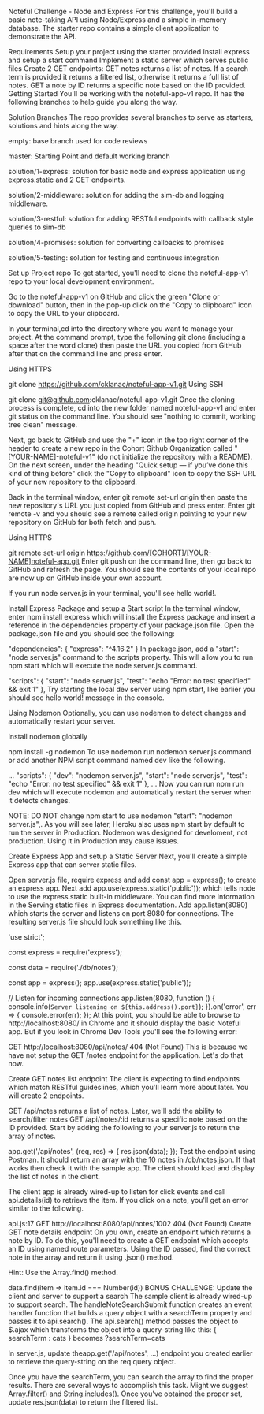Noteful Challenge - Node and Express
For this challenge, you'll build a basic note-taking API using Node/Express and a simple in-memory database. The starter repo contains a simple client application to demonstrate the API.

Requirements
Setup your project using the starter provided
Install express and setup a start command
Implement a static server which serves public files
Create 2 GET endpoints:
GET notes returns a list of notes. If a search term is provided it returns a filtered list, otherwise it returns a full list of notes.
GET a note by ID returns a specific note based on the ID provided.
Getting Started
You'll be working with the noteful-app-v1 repo. It has the following branches to help guide you along the way.

Solution Branches
The repo provides several branches to serve as starters, solutions and hints along the way.

empty: base branch used for code reviews

master: Starting Point and default working branch

solution/1-express: solution for basic node and express application using express.static and 2 GET endpoints.

solution/2-middleware: solution for adding the sim-db and logging middleware.

solution/3-restful: solution for adding RESTful endpoints with callback style queries to sim-db

solution/4-promises: solution for converting callbacks to promises

solution/5-testing: solution for testing and continuous integration

Set up Project repo
To get started, you'll need to clone the noteful-app-v1 repo to your local development environment.

Go to the noteful-app-v1 on GitHub and click the green "Clone or download" button, then in the pop-up click on the "Copy to clipboard" icon to copy the URL to your clipboard.

In your terminal,cd into the directory where you want to manage your project. At the command prompt, type the following git clone (including a space after the word clone) then paste the URL you copied from GitHub after that on the command line and press enter.

Using HTTPS

git clone https://github.com/cklanac/noteful-app-v1.git
Using SSH

git clone git@github.com:cklanac/noteful-app-v1.git
Once the cloning process is complete, cd into the new folder named noteful-app-v1 and enter git status on the command line. You should see "nothing to commit, working tree clean" message.

Next, go back to GitHub and use the "+" icon in the top right corner of the header to create a new repo in the Cohort Github Organization called "[YOUR-NAME]-noteful-v1" (do not initialize the repository with a README). On the next screen, under the heading "Quick setup — if you’ve done this kind of thing before" click the "Copy to clipboard" icon to copy the SSH URL of your new repository to the clipboard.

Back in the terminal window, enter git remote set-url origin then paste the new repository's URL you just copied from GitHub and press enter. Enter git remote -v and you should see a remote called origin pointing to your new repository on GitHub for both fetch and push.

Using HTTPS

git remote set-url origin https://github.com/[COHORT]/[YOUR-NAME]noteful-app.git
Enter git push on the command line, then go back to GitHub and refresh the page. You should see the contents of your local repo are now up on GitHub inside your own account.

If you run node server.js in your terminal, you'll see hello world!.

Install Express Package and setup a Start script
In the terminal window, enter npm install express which will install the Express package and insert a reference in the dependencies property of your package.json file. Open the package.json file and you should see the following:

  "dependencies": {
    "express": "^4.16.2"
  }
In package.json, add a "start": "node server.js" command to the scripts property. This will allow you to run npm start which will execute the node server.js command.

  "scripts": {
    "start": "node server.js",
    "test": "echo \"Error: no test specified\" && exit 1"
  },
Try starting the local dev server using npm start, like earlier you should see hello world! message in the console.

Using Nodemon
Optionally, you can use nodemon to detect changes and automatically restart your server.

Install nodemon globally

npm install -g nodemon
To use nodemon run nodemon server.js command or add another NPM script command named dev like the following.

  ...
  "scripts": {
    "dev": "nodemon server.js",
    "start": "node server.js",
    "test": "echo \"Error: no test specified\" && exit 1"
  },
  ...
Now you can run npm run dev which will execute nodemon and automatically restart the server when it detects changes.

NOTE: DO NOT change npm start to use nodemon "start": "nodemon server.js",. As you will see later, Heroku also uses npm start by default to run the server in Production. Nodemon was designed for develoment, not production. Using it in Production may cause issues.

Create Express App and setup a Static Server
Next, you'll create a simple Express app that can server static files.

Open server.js file, require express and add const app = express(); to create an express app.
Next add app.use(express.static('public')); which tells node to use the express.static built-in middleware. You can find more information in the Serving static files in Express documentation.
Add app.listen(8080) which starts the server and listens on port 8080 for connections.
The resulting server.js file should look something like this.

'use strict';

const express = require('express');

const data = require('./db/notes');

const app = express();
app.use(express.static('public'));

// Listen for incoming connections
app.listen(8080, function () {
  console.info(`Server listening on ${this.address().port}`);
}).on('error', err => {
  console.error(err);
});
At this point, you should be able to browse to http://localhost:8080/ in Chrome and it should display the basic Noteful app. But if you look in Chrome Dev Tools you'll see the following error:

GET http://localhost:8080/api/notes/ 404 (Not Found)
This is because we have not setup the GET /notes endpoint for the application. Let's do that now.

Create GET notes list endpoint
The client is expecting to find endpoints which match RESTful guideslines, which you'll learn more about later. You will create 2 endpoints.

GET /api/notes returns a list of notes. Later, we'll add the ability to search/filter notes
GET /api/notes/:id returns a specific note based on the ID provided.
Start by adding the following to your server.js to return the array of notes.

app.get('/api/notes', (req, res) => {
  res.json(data);
});
Test the endpoint using Postman. It should return an array with the 10 notes in /db/notes.json. If that works then check it with the sample app. The client should load and display the list of notes in the client.

The client app is already wired-up to listen for click events and call api.details(id) to retrieve the item. If you click on a note, you'll get an error similar to the following.

api.js:17 GET http://localhost:8080/api/notes/1002 404 (Not Found)
Create GET note details endpoint
On you own, create an endpoint which returns a note by ID. To do this, you'll need to create a GET endpoint which accepts an ID using named route parameters. Using the ID passed, find the correct note in the array and return it using .json() method.

Hint: Use the Array.find() method.

data.find(item => item.id === Number(id))
BONUS CHALLENGE: Update the client and server to support a search
The sample client is already wired-up to support search. The handleNoteSearchSubmit function creates an event handler function that builds a query object with a searchTerm property and passes it to api.search(). The api.search() method passes the object to $.ajax which transforms the object into a query-string like this: { searchTerm : cats } becomes ?searchTerm=cats

In server.js, update theapp.get('/api/notes', ...) endpoint you created earlier to retrieve the query-string on the req.query object.

Once you have the searchTerm, you can search the array to find the proper results. There are several ways to accomplish this task. Might we suggest Array.filter() and String.includes(). Once you've obtained the proper set, update res.json(data) to return the filtered list.
